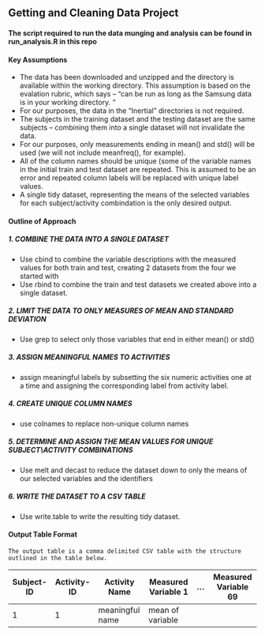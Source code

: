 ##	Getting and Cleaning Data Project

####	The script required to run the data munging and analysis can be found in run_analysis.R in this repo

####	Key Assumptions
*  	The data has been downloaded and unzipped and the directory is available within the working directory.
	This assumption is based on the evalation rubric, which says – “can be run as long as the Samsung data is in your working directory. “
*	For our purposes, the data in the “Inertial” directories is not required.  
*	The subjects in the training dataset and the testing dataset are the same subjects – combining them into a single
	dataset will not invalidate the data. 
*  	For our purposes, only measurements ending in mean() and std() will be used (we will not include meanfreq(), for example).
*	All of the column names should be unique (some of the variable names in the initial train and test dataset are
	repeated.  This is assumed to be an error and repeated column labels will be replaced with unique label values. 
*	A single tidy dataset, representing the means of the selected variables for each subject/activity combindation
	is the only desired output. 
	

####	Outline of Approach

#####	1. COMBINE THE DATA INTO A SINGLE DATASET
*	Use cbind to combine the variable descriptions with the measured values for both train and test, creating 2 
	datasets from the four we started with
*	Use rbind to combine the train and test datasets we created above into a single dataset.

#####	2. LIMIT THE DATA TO ONLY MEASURES OF MEAN AND STANDARD DEVIATION
*	Use grep to select only those variables that end in either mean() or std()

#####	3. ASSIGN MEANINGFUL NAMES TO ACTIVITIES
*	assign meaningful labels by subsetting the six numeric activities one at a time and assigning the corresponding label from 
	activity label. 

#####	4. CREATE UNIQUE COLUMN NAMES
*	use colnames to replace non-unique column names 

#####	5. DETERMINE AND ASSIGN THE MEAN VALUES FOR UNIQUE SUBJECT\ACTIVITY COMBINATIONS
*	Use melt and decast to reduce the dataset down to only the means of our selected variables and the identifiers

#####	6. WRITE THE DATASET TO A CSV TABLE
*	Use write.table to write the resulting tidy dataset.

####	Output Table Format
	The output table is a comma delimited CSV table with the structure outlined in the table below. 


| Subject-ID  |  Activity-ID  |  Activity Name  |  Measured Variable 1  | … | Measured Variable 69 |
|-------------|---------------|-----------------|-----------------------|---|----------------------|
| 1           | 1             | meaningful name | mean of variable
